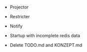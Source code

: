 * Projector
* Restricter
* Notify
* Startup with incomplete redis data


* Delete TODO.md and KONZEPT.md